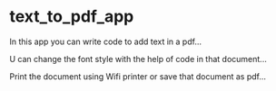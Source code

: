 # text_to_pdf_app

In this app you can write code to add text in a pdf...

U can change the font style with the help of code in that document...

Print the document using Wifi printer or save that document as pdf...
